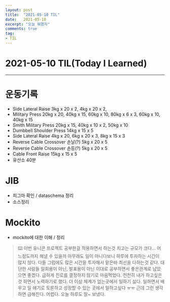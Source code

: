 ```yaml
---
layout: post 
title:  "2021-05-10 TIL"
date:   2021-05-10
excerpt: "오늘 뭐했지"
comments: true 
tag:
- TIL
---
```


# 2021-05-10 TIL(Today I Learned)

---

# 운동기록 
- Side Lateral Raise 3kg x 20 x 2, 4kg x 20 x 2, 
- Military Press 20kg x 20, 40kg x 15, 60kg x 10, 80kg x 6 x 3, 60kg x 10, 40kg x 15
- Smith Military Press 20kg x 15, 40kg x 10 x 2, 50kg x 10
- Dumbbell Shoulder Press 14kg x 15 x 5
- Side Lateral Raise 4kg x 20, 6kg x 20 x 3, 8kg x 15 x 3
- Reverse Cable Crossover 손날(?) 5kg x 20 x 5
- Reverse Cable Crossover 손등(?) 5kg x 20 x 5
- Cable Front Raise 15kg x 15 x 5
- 유산소 40분 

# JIB
- 피그마 확인 / dataschema 정리
- 소스정리
    
# Mockito
- mockito에 대한 이해 / 정리
    
> ⌨️  이번 유니콘 프로젝트 공부한걸 적용하면서 하는것 치고는 규모가 크다... 어느정도까지 해낼 수 있을까
아무래도 일이 아니다보니 하루에 투자하는 시간이 많지 않다. 다들 그럼에도 많은 시간을 투자해서 맡은바 최선을 다하는것 같다. 대단한 사람들
일회용이 아닌, 발표용이 아닌 이대로 공부하면서 좋은관계로 남았으면 좋겠다. 급하게 진로를 결정하지 않기로 마음먹었다. 천천히 내가 하고싶은것 하면서 노력하기로 했다.
더 이상 체계가 없는곳에서 일하기 싫다. 일하면서 배우고 일 얘기로 토론하고 성장할 수 있는 곳에서 일하고싶다 ㅠㅠ 근데 그런 생각하면 급해진다. 어렵다.
오늘 하루도 잘~ 보냈다.


